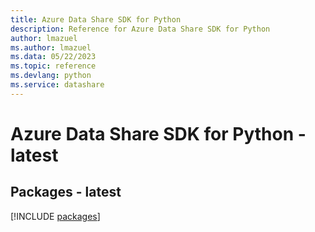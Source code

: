 ```yaml
---
title: Azure Data Share SDK for Python
description: Reference for Azure Data Share SDK for Python
author: lmazuel
ms.author: lmazuel
ms.data: 05/22/2023
ms.topic: reference
ms.devlang: python
ms.service: datashare
---
```

# Azure Data Share SDK for Python - latest
## Packages - latest
[!INCLUDE [packages](data-share-index.md)]